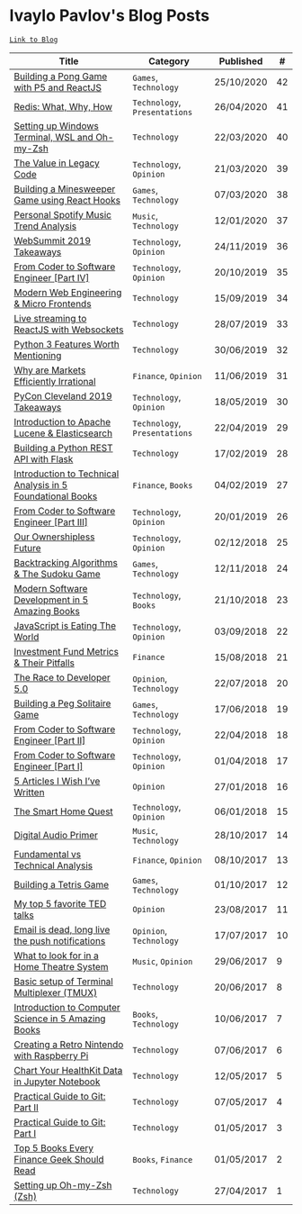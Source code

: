# Ivaylo Pavlov's Blog Posts

[`Link to Blog`](https://www.ivaylopavlov.com)

| Title                                                        | Category     | Published  | # |
| ------------------------------------------------------------ | ------------ | ---------- | - |
| [Building a Pong Game with P5 and ReactJS](https://www.ivaylopavlov.com/building-a-pong-game-with-p5-and-reactjs/) | `Games`, `Technology` | 25/10/2020 | 42 |
| [Redis: What, Why, How](https://www.ivaylopavlov.com/redis-what-why-how/) | `Technology`, `Presentations` | 26/04/2020 | 41 |
| [Setting up Windows Terminal, WSL and Oh-my-Zsh](https://www.ivaylopavlov.com/setting-up-windows-terminal-wsl-and-oh-my-zsh/) | `Technology` | 22/03/2020 | 40 |
| [The Value in Legacy Code](https://www.ivaylopavlov.com/the-value-in-legacy-code/) | `Technology`, `Opinion` | 21/03/2020 | 39 |
| [Building a Minesweeper Game using React Hooks](https://www.ivaylopavlov.com/building-a-minesweeper-game-using-react-hooks) | `Games`, `Technology` | 07/03/2020 | 38 |
| [Personal Spotify Music Trend Analysis](https://www.ivaylopavlov.com/personal-spotify-music-trend-analysis/) | `Music`, `Technology` | 12/01/2020 | 37 |
| [WebSummit 2019 Takeaways](https://www.ivaylopavlov.com/websummit-2019-takeaways/) | `Technology`, `Opinion` | 24/11/2019 | 36 |
| [From Coder to Software Engineer [Part IV]](https://www.ivaylopavlov.com/from-coder-to-software-engineer-part-iv/) | `Technology`, `Opinion` | 20/10/2019 | 35 |
| [Modern Web Engineering & Micro Frontends](https://www.ivaylopavlov.com/modern-web-engineering-micro-frontends/) | `Technology` | 15/09/2019 | 34 |
| [Live streaming to ReactJS with Websockets](https://www.ivaylopavlov.com/live-streaming-reactjs-websockets/) | `Technology` | 28/07/2019 | 33 |
| [Python 3 Features Worth Mentioning](https://www.ivaylopavlov.com/python-3-features/) | `Technology` | 30/06/2019 | 32 |
| [Why are Markets Efficiently Irrational](https://www.ivaylopavlov.com/markets-efficiently-irrational/) | `Finance`, `Opinion` | 11/06/2019 | 31 |
| [PyCon Cleveland 2019 Takeaways](https://www.ivaylopavlov.com/pycon-cleveland-2019-takeaways/) | `Technology`, `Opinion` | 18/05/2019 | 30 |
| [Introduction to Apache Lucene & Elasticsearch](https://www.ivaylopavlov.com/lucene-elasticsearch-presentation/) | `Technology`, `Presentations` | 22/04/2019 | 29 |
| [Building a Python REST API with Flask](https://www.ivaylopavlov.com/python-rest-api-with-flask/) | `Technology` | 17/02/2019 | 28 |
| [Introduction to Technical Analysis in 5 Foundational Books](https://www.ivaylopavlov.com/introduction-to-technical-analysis/) | `Finance`, `Books` | 04/02/2019 | 27 |
| [From Coder to Software Engineer [Part III]](https://www.ivaylopavlov.com/from-coder-to-software-engineer-part-iii/) | `Technology`, `Opinion` | 20/01/2019 | 26 |
| [Our Ownershipless Future](https://www.ivaylopavlov.com/our-ownershipless-future/) | `Technology`, `Opinion` | 02/12/2018 | 25 |
| [Backtracking Algorithms & The Sudoku Game](https://www.ivaylopavlov.com/backtracking-algorithms-the-sudoku-game/) | `Games`, `Technology` | 12/11/2018 | 24 |
| [Modern Software Development in 5 Amazing Books](https://www.ivaylopavlov.com/modern-software-development-books/) | `Technology`, `Books` | 21/10/2018 | 23 |
| [JavaScript is Eating The World](https://www.ivaylopavlov.com/javascript-is-eating-the-world/) | `Technology`, `Opinion` | 03/09/2018 | 22 |
| [Investment Fund Metrics & Their Pitfalls](https://www.ivaylopavlov.com/investment-funds-metrics-their-pitfalls/) | `Finance` | 15/08/2018 | 21 |
| [The Race to Developer 5.0](https://www.ivaylopavlov.com/the-race-to-developer-5-0/) | `Opinion`, `Technology` | 22/07/2018 | 20 |
| [Building a Peg Solitaire Game](https://www.ivaylopavlov.com/building-a-peg-solitaire-game/) | `Games`, `Technology` | 17/06/2018 | 19 |
| [From Coder to Software Engineer [Part II]](https://www.ivaylopavlov.com/from-coder-to-software-engineer-part-ii/) | `Technology`, `Opinion` | 22/04/2018 | 18 |
| [From Coder to Software Engineer [Part I]](https://www.ivaylopavlov.com/from-coder-to-software-engineer-part-i/) | `Technology`, `Opinion` | 01/04/2018 | 17 |
| [5 Articles I Wish I’ve Written](https://www.ivaylopavlov.com/5-articles-wish-written/) | `Opinion` | 27/01/2018 | 16 |
| [The Smart Home Quest](https://www.ivaylopavlov.com/smart-home-quest/) | `Technology`, `Opinion` | 06/01/2018 | 15 |
| [Digital Audio Primer](https://www.ivaylopavlov.com/digital-audio-primer/) | `Music`, `Technology` | 28/10/2017 | 14 |
| [Fundamental vs Technical Analysis](https://www.ivaylopavlov.com/fundamental-vs-technical-analysis/) | `Finance`, `Opinion` | 08/10/2017 | 13 |
| [Building a Tetris Game](https://www.ivaylopavlov.com/building-tetris-game/) | `Games`, `Technology` | 01/10/2017 | 12 |
| [My top 5 favorite TED talks](https://www.ivaylopavlov.com/top-5-favorite-ted-talks/) | `Opinion` | 23/08/2017 | 11 |
| [Email is dead, long live the push notifications](https://www.ivaylopavlov.com/email-dead-long-live-push-notifications/) | `Opinion`, `Technology` | 17/07/2017 | 10 |
| [What to look for in a Home Theatre System](https://www.ivaylopavlov.com/look-home-theatre-system/) | `Music`, `Opinion` | 29/06/2017 | 9 |
| [Basic setup of Terminal Multiplexer (TMUX)](https://www.ivaylopavlov.com/basic-setup-terminal-multiplexer-tmux/) | `Technology` | 20/06/2017 | 8 |
| [Introduction to Computer Science in 5 Amazing Books](https://www.ivaylopavlov.com/introduction-computer-science-5-amazing-books/) | `Books`, `Technology` | 10/06/2017 | 7 |
| [Creating a Retro Nintendo with Raspberry Pi](https://www.ivaylopavlov.com/creating-retro-nintendo-raspberry-pi/) | `Technology` | 07/06/2017 | 6 |
| [Chart Your HealthKit Data in Jupyter Notebook](https://www.ivaylopavlov.com/chart-healthkit-data-jupyter-notebook/) | `Technology` | 12/05/2017 | 5 |
| [Practical Guide to Git: Part II](https://www.ivaylopavlov.com/test-post/) | `Technology` | 07/05/2017 | 4 |
| [Practical Guide to Git: Part I](https://www.ivaylopavlov.com/practical-guide-git-part/) | `Technology` | 01/05/2017 | 3 |
| [Top 5 Books Every Finance Geek Should Read](https://www.ivaylopavlov.com/top-5-books-every-finance-geek-read/) | `Books`, `Finance` | 01/05/2017 | 2 |
| [Setting up Oh-my-Zsh (Zsh)](https://www.ivaylopavlov.com/setting-oh-zsh-zsh/) | `Technology` | 27/04/2017 | 1 |
